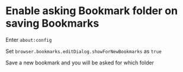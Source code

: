 # Enable asking Bookmark folder on saving Bookmarks

Enter `about:config` 

Set `browser.bookmarks.editDialog.showForNewBookmarks` as `true`

Save a new bookmark and you will be asked for which folder
